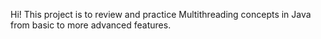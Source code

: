 Hi! This project is to review and practice Multithreading concepts in Java from basic to more advanced features.